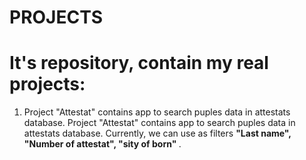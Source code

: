 # PROJECTS
<h1> It's repository, contain my real projects: </h1>
<ol>
  <li>Project "Attestat" contains app to search puples data in attestats database. Project "Attestat" contains app to search puples data in attestats database. Currently, we can use as filters <b>"Last name", "Number of attestat", "sity of born" </b>. </li>
</ol>
